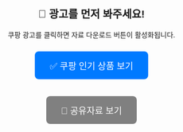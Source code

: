 <!DOCTYPE html>
<html lang="ko">
<head>
  <meta charset="UTF-8">
  <title>광고 시청 후 자료 보기</title>
  <style>
    body {
      font-family: sans-serif;
      text-align: center;
      padding-top: 80px;
    }
    .btn {
      padding: 15px 30px;
      font-size: 18px;
      border: none;
      border-radius: 8px;
      cursor: pointer;
      margin: 10px;
    }
    .ad-button {
      background-color: #007aff;
      color: white;
    }
    .go-button {
      background-color: gray;
      color: white;
    }
    .go-button.active {
      background-color: #28a745;
    }
  </style>
</head>
<body>

  <h2>📢 광고를 먼저 봐주세요!</h2>
  <p>쿠팡 광고를 클릭하면 자료 다운로드 버튼이 활성화됩니다.</p>

  <!-- 쿠팡 광고 버튼 -->
  <button class="btn ad-button" onclick="handleAdClick()">✅ 쿠팡 인기 상품 보기</button>

  <!-- 구글 스프레드시트로 이동 버튼 (처음엔 비활성화) -->
  <button id="goBtn" class="btn go-button" disabled>📄 공유자료 보기</button>

  <script>
    function handleAdClick() {
      // 쿠팡 링크 새 탭으로 열기
      window.open("https://link.coupang.com/a/cGwzg1", "_blank");

      // 공유자료 버튼 활성화
      const goBtn = document.getElementById("goBtn");
      goBtn.disabled = false;
      goBtn.classList.add("active");

      // 클릭 시 구글 스프레드시트로 이동
      goBtn.onclick = function () {
        window.location.href = "https://docs.google.com/spreadsheets/d/1ZMnoCzsS4JZzUt5gQgiAyF0AtfBK0UKn7kp37umQ0M8/edit?gid=1500292523";
      };
    }
  </script>

</body>
</html>
